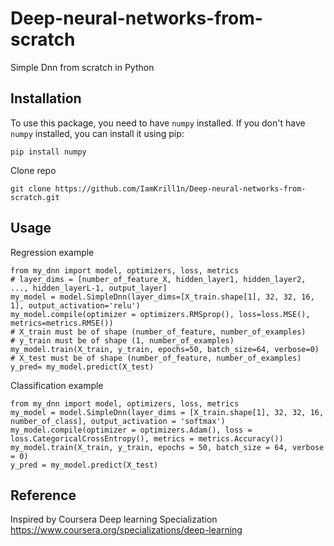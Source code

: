 # Deep-neural-networks-from-scratch

Simple Dnn from scratch in Python

## Installation

To use this package, you need to have `numpy` installed. If you don't have `numpy` installed, you can install it using pip:
```
pip install numpy
```

Clone repo
```
git clone https://github.com/IamKrill1n/Deep-neural-networks-from-scratch.git
```

## Usage

Regression example
```
from my_dnn import model, optimizers, loss, metrics
# layer_dims = [number_of_feature_X, hidden_layer1, hidden_layer2, ..., hidden_layerL-1, output_layer]
my_model = model.SimpleDnn(layer_dims=[X_train.shape[1], 32, 32, 16, 1], output_activation='relu')
my_model.compile(optimizer = optimizers.RMSprop(), loss=loss.MSE(), metrics=metrics.RMSE())
# X_train must be of shape (number_of_feature, number_of_examples)
# y_train must be of shape (1, number_of_examples)
my_model.train(X_train, y_train, epochs=50, batch_size=64, verbose=0)
# X_test must be of shape (number_of_feature, number_of_examples)
y_pred= my_model.predict(X_test)
```

Classification example
```
from my_dnn import model, optimizers, loss, metrics
my_model = model.SimpleDnn(layer_dims = [X_train.shape[1], 32, 32, 16, number_of_class], output_activation = 'softmax')
my_model.compile(optimizer = optimizers.Adam(), loss = loss.CategoricalCrossEntropy(), metrics = metrics.Accuracy())
my_model.train(X_train, y_train, epochs = 50, batch_size = 64, verbose = 0)
y_pred = my_model.predict(X_test)
```

## Reference
Inspired by Coursera Deep learning Specialization https://www.coursera.org/specializations/deep-learning